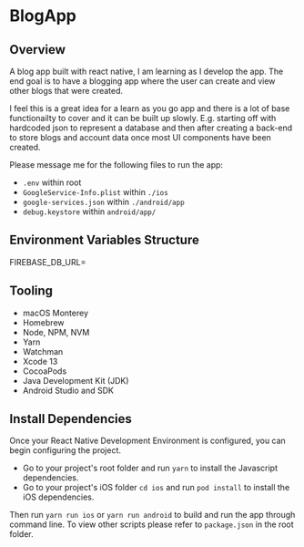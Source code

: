 # BlogApp

## Overview

A blog app built with react native, I am learning as I develop the app. The end goal is to have a blogging app where the user can create and view other blogs that were created.

I feel this is a great idea for a learn as you go app and there is a lot of base functionailty to cover and it can be built up slowly. E.g. starting off with hardcoded json to represent a database and then after creating a back-end to store blogs and account data once most UI components have been created.

Please message me for the following files to run the app:
- `.env` within root
- `GoogleService-Info.plist` within `./ios`
- `google-services.json` within `./android/app`
- `debug.keystore` within `android/app/`

## Environment Variables Structure

FIREBASE_DB_URL=

## Tooling

- macOS Monterey
- Homebrew
- Node, NPM, NVM
- Yarn
- Watchman
- Xcode 13
- CocoaPods
- Java Development Kit (JDK)
- Android Studio and SDK

## Install Dependencies

Once your React Native Development Environment is configured, you can begin configuring the project.

- Go to your project's root folder and run `yarn` to install the Javascript dependencies.
- Go to your project's iOS folder `cd ios` and run `pod install` to install the iOS dependencies.

Then run `yarn run ios` or `yarn run android` to build and run the app through command line. To view other scripts please refer to `package.json` in the root folder.
